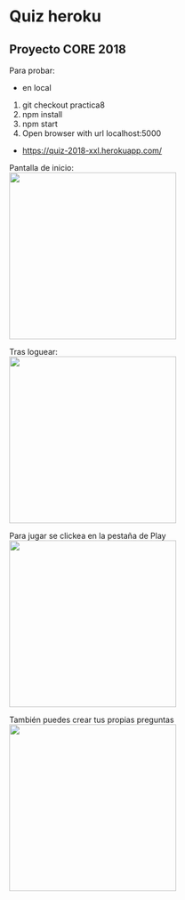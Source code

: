 # Quiz heroku
## Proyecto CORE 2018

Para probar:
- en local
1. git checkout practica8
2. npm install
3. npm start
4. Open browser with url localhost:5000

- https://quiz-2018-xxl.herokuapp.com/


Pantalla de inicio:
<br/>
<img src="https://user-images.githubusercontent.com/28632986/56022587-51825f00-5d0c-11e9-94bf-941277a70dd9.png" width="300">

Tras loguear:
<br/>
<img src="https://user-images.githubusercontent.com/28632986/56022588-51825f00-5d0c-11e9-8a22-3b2c5e6b9371.png" width="300">

Para jugar se clickea en la pestaña de Play
<br/>
<img src="https://user-images.githubusercontent.com/28632986/56022589-51825f00-5d0c-11e9-94f7-b8f4c20b126e.png" width="300">

También puedes crear tus propias preguntas
<br/>
<img src="https://user-images.githubusercontent.com/28632986/56022590-51825f00-5d0c-11e9-8890-f6515a551dd9.png" width="300">
